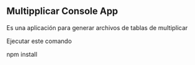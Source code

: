 

## Multipplicar Console App

Es una aplicación para generar archivos de tablas de multiplicar

Ejecutar este comando 

npm install